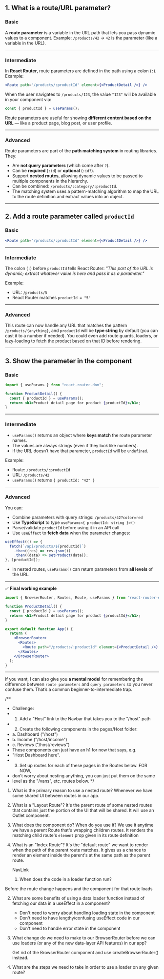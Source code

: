 ## **1. What is a route/URL parameter?**

### **Basic**

A **route parameter** is a variable in the URL path that lets you pass dynamic values to a component.
Example: `/products/42` → `42` is the parameter (like a variable in the URL).

---

### **Intermediate**

In **React Router**, route parameters are defined in the path using a colon (`:`).
Example:

```jsx
<Route path="/products/:productId" element={<ProductDetail />} />
```

When the user navigates to `/products/123`, the value `"123"` will be available in your component via:

```js
const { productId } = useParams();
```

Route parameters are useful for showing **different content based on the URL** — like a product page, blog post, or user profile.

---

### **Advanced**

Route parameters are part of the **path matching system** in routing libraries.
They:

- Are **not query parameters** (which come after `?`).
- Can be **required** (`:id`) or **optional** (`:id?`).
- Support **nested routes**, allowing dynamic values to be passed to multiple components in the hierarchy.
- Can be combined: `/products/:category/:productId`.
- The matching system uses a pattern-matching algorithm to map the URL to the route definition and extract values into an object.

---

## **2. Add a route parameter called `productId`**

### **Basic**

```jsx
<Route path="/products/:productId" element={<ProductDetail />} />
```

---

### **Intermediate**

The colon (`:`) before `productId` tells React Router:
_"This part of the URL is dynamic; extract whatever value is here and pass it as a parameter."_

Example:

- URL: `/products/5`
- React Router matches `productId = "5"`

---

### **Advanced**

This route can now handle any URL that matches the pattern `/products/{anything}`,
and `productId` will be **type string** by default (you can cast it to a number if needed).
You could even add route guards, loaders, or lazy-loading to fetch the product based on that ID before rendering.

---

## **3. Show the parameter in the component**

### **Basic**

```jsx
import { useParams } from "react-router-dom";

function ProductDetail() {
  const { productId } = useParams();
  return <h1>Product detail page for product {productId}</h1>;
}
```

---

### **Intermediate**

- `useParams()` returns an object where **keys match** the route parameter names.
- The values are always strings (even if they look like numbers).
- If the URL doesn’t have that parameter, `productId` will be `undefined`.

Example:

- Route: `/products/:productId`
- URL: `/products/42`
- `useParams()` returns `{ productId: "42" }`

---

### **Advanced**

You can:

- Combine parameters with query strings: `/products/42?color=red`
- Use **TypeScript** to type `useParams<{ productId: string }>()`
- Parse/validate `productId` before using it in an API call
- Use `useEffect` to **fetch data** when the parameter changes:

```jsx
useEffect(() => {
  fetch(`/api/products/${productId}`)
    .then((res) => res.json())
    .then((data) => setProduct(data));
}, [productId]);
```

- In nested routes, `useParams()` can return parameters from **all levels** of the URL.

---

✅ **Final working example**

```jsx
import { BrowserRouter, Routes, Route, useParams } from "react-router-dom";

function ProductDetail() {
  const { productId } = useParams();
  return <h1>Product detail page for product {productId}</h1>;
}

export default function App() {
  return (
    <BrowserRouter>
      <Routes>
        <Route path="/products/:productId" element={<ProductDetail />} />
      </Routes>
    </BrowserRouter>
  );
}
```

---

If you want, I can also give you **a mental model** for remembering the difference between
`route parameters` and `query parameters` so you never confuse them.
That’s a common beginner-to-intermediate trap.

/\*\*

- Challenge:
- 1.  Add a "Host" link to the Navbar that takes you to the "/host" path
- 2.  Create the following components in the pages/Host folder:
- a. Dashboard ("/host")
- b. Income ("/host/income")
- c. Reviews ("/host/reviews")
- These components can just have an h1 for now that says, e.g.
- "Host Dashboard here".
- 3.  Set up routes for each of these pages in the Routes below. FOR NOW,
- don't worry about nesting anything, you can just put them on the same
- level as the "/vans", etc. routes below.
  \*/

1. What is the primary reason to use a nested route?
   Whenever we have some shared UI between routes in our app.
2. What is a "Layout Route"?
   It's the parent route of some nested routes that contains just
   the portion of the UI that will be shared. It will use an Outlet
   component.
3. What does the <Outlet /> component do? When do you use it?
   We use it anytime we have a parent Route that's wrapping
   children routes. It renders the matching child route's
   `element` prop given in its route definition
4. What is an "Index Route"?
   It's the "default route" we want to render when the path
   of the parent route matches. It gives us a chance to render
   an element inside the parent's <Outlet /> at the same path
   as the parent route.

   NavLink

   1. When does the code in a loader function run?

Before the route change happens and the component for that route loads

2. What are some benefits of using a data loader function
   instead of fetching our data in a useEffect in a component?
   - Don't need to worry about handling loading state in the
     component
   - Don't need to have lengthy/confusing useEffect code in our
     component
   - Don't need to handle error state in the component
3. What change do we need to make to our BrowserRouter before
   we can use loaders (or any of the new data-layer API features)
   in our app?

   Get rid of the BrowserRouter component and use
   createBrowserRouter() instead.

4. What are the steps we need to take in order to use
   a loader on any given route?
